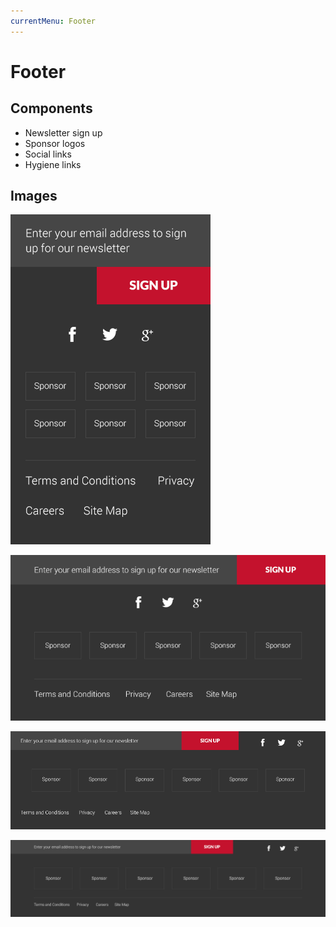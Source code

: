 ```yaml
---
currentMenu: Footer
---
```

Footer
============

Components
-------------
* Newsletter sign up
* Sponsor logos
* Social links
* Hygiene links


Images
-------------
![Alt text](M04_Footer_320.png)

![Alt text](M04_Footer_640.png)

![Alt text](M04_Footer_1004.png)

![Alt text](M04_Footer_1366.png)



